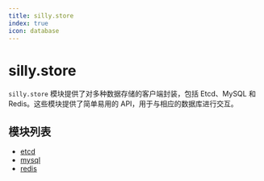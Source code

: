 ```yaml
---
title: silly.store
index: true
icon: database
---
```


# silly.store

`silly.store` 模块提供了对多种数据存储的客户端封装，包括 Etcd、MySQL 和 Redis。这些模块提供了简单易用的 API，用于与相应的数据库进行交互。

## 模块列表

- [etcd](./etcd.md)
- [mysql](./mysql.md)
- [redis](./redis.md)

